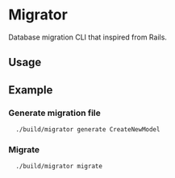 # Migrator

Database migration CLI that inspired from Rails.

## Usage

## Example

### Generate migration file
```
  ./build/migrator generate CreateNewModel
```

### Migrate
```
  ./build/migrator migrate
```